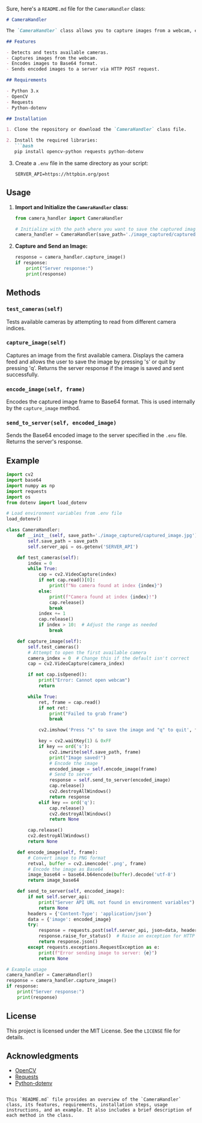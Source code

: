 Sure, here's a `README.md` file for the `CameraHandler` class:

```markdown
# CameraHandler

The `CameraHandler` class allows you to capture images from a webcam, encode the images to Base64, and send them to a server. This class is particularly useful for applications that need to process and transmit images from a camera.

## Features

- Detects and tests available cameras.
- Captures images from the webcam.
- Encodes images to Base64 format.
- Sends encoded images to a server via HTTP POST request.

## Requirements

- Python 3.x
- OpenCV
- Requests
- Python-dotenv

## Installation

1. Clone the repository or download the `CameraHandler` class file.

2. Install the required libraries:
   ```bash
   pip install opencv-python requests python-dotenv
   ```

3. Create a `.env` file in the same directory as your script:
   ```env
   SERVER_API=https://httpbin.org/post
   ```

## Usage

1. **Import and Initialize the `CameraHandler` class:**

   ```python
   from camera_handler import CameraHandler

   # Initialize with the path where you want to save the captured image
   camera_handler = CameraHandler(save_path='./image_captured/captured_image.jpg')
   ```

2. **Capture and Send an Image:**

   ```python
   response = camera_handler.capture_image()
   if response:
       print("Server response:")
       print(response)
   ```

## Methods

### `test_cameras(self)`

Tests available cameras by attempting to read from different camera indices.

### `capture_image(self)`

Captures an image from the first available camera. Displays the camera feed and allows the user to save the image by pressing 's' or quit by pressing 'q'. Returns the server response if the image is saved and sent successfully.

### `encode_image(self, frame)`

Encodes the captured image frame to Base64 format. This is used internally by the `capture_image` method.

### `send_to_server(self, encoded_image)`

Sends the Base64 encoded image to the server specified in the `.env` file. Returns the server's response.

## Example

```python
import cv2
import base64
import numpy as np
import requests
import os
from dotenv import load_dotenv

# Load environment variables from .env file
load_dotenv()

class CameraHandler:
    def __init__(self, save_path='./image_captured/captured_image.jpg'):
        self.save_path = save_path
        self.server_api = os.getenv('SERVER_API')

    def test_cameras(self):
        index = 0
        while True:
            cap = cv2.VideoCapture(index)
            if not cap.read()[0]:
                print(f"No camera found at index {index}")
            else:
                print(f"Camera found at index {index}!")
                cap.release()
                break
            index += 1
            cap.release()
            if index > 10:  # Adjust the range as needed
                break

    def capture_image(self):
        self.test_cameras()
        # Attempt to open the first available camera
        camera_index = 0  # Change this if the default isn't correct
        cap = cv2.VideoCapture(camera_index)

        if not cap.isOpened():
            print("Error: Cannot open webcam")
            return

        while True:
            ret, frame = cap.read()
            if not ret:
                print("Failed to grab frame")
                break

            cv2.imshow('Press "s" to save the image and "q" to quit', frame)

            key = cv2.waitKey(1) & 0xFF
            if key == ord('s'):
                cv2.imwrite(self.save_path, frame)
                print("Image saved!")
                # Encode the image
                encoded_image = self.encode_image(frame)
                # Send to server
                response = self.send_to_server(encoded_image)
                cap.release()
                cv2.destroyAllWindows()
                return response
            elif key == ord('q'):
                cap.release()
                cv2.destroyAllWindows()
                return None

        cap.release()
        cv2.destroyAllWindows()
        return None

    def encode_image(self, frame):
        # Convert image to PNG format
        retval, buffer = cv2.imencode('.png', frame)
        # Encode the image as Base64
        image_base64 = base64.b64encode(buffer).decode('utf-8')
        return image_base64

    def send_to_server(self, encoded_image):
        if not self.server_api:
            print("Server API URL not found in environment variables")
            return None
        headers = {'Content-Type': 'application/json'}
        data = {'image': encoded_image}
        try:
            response = requests.post(self.server_api, json=data, headers=headers)
            response.raise_for_status()  # Raise an exception for HTTP errors
            return response.json()
        except requests.exceptions.RequestException as e:
            print(f"Error sending image to server: {e}")
            return None

# Example usage
camera_handler = CameraHandler()
response = camera_handler.capture_image()
if response:
    print("Server response:")
    print(response)
```

## License

This project is licensed under the MIT License. See the `LICENSE` file for details.

## Acknowledgments

- [OpenCV](https://opencv.org/)
- [Requests](https://docs.python-requests.org/en/master/)
- [Python-dotenv](https://saurabh-kumar.com/python-dotenv/)

```

This `README.md` file provides an overview of the `CameraHandler` class, its features, requirements, installation steps, usage instructions, and an example. It also includes a brief description of each method in the class.